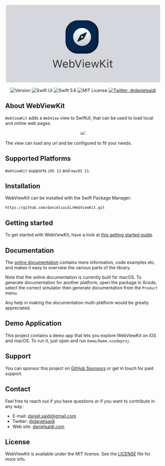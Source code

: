 <p align="center">
    <img src ="Resources/Logo.png" alt="WebViewKit" title="WebViewKit Logo" width=500 />
</p>

<p align="center">
    <img src="https://img.shields.io/github/v/release/danielsaidi/WebViewKit?color=%2300550&sort=semver" alt="Version" />
    <img src="https://img.shields.io/badge/platform-SwiftUI-blue.svg" alt="Swift UI" />
    <img src="https://img.shields.io/badge/Swift-5.6-orange.svg" alt="Swift 5.6" />
    <img src="https://img.shields.io/github/license/danielsaidi/WebViewKit" alt="MIT License" />
    <a href="https://twitter.com/danielsaidi">
        <img src="https://img.shields.io/badge/contact-@danielsaidi-blue.svg?style=flat" alt="Twitter: @danielsaidi" />
    </a>
</p>


## About WebViewKit

`WebViewKit` adds a `WebView` view to SwiftUI, that can be used to load local and online web pages.

<p align="center" style="border-radius: 80px; outline: 4px solid white; outline-offset: -4px">
    <img src ="Resources/Demo.gif" width="300" />
</p>

The view can load any url and be configured to fit your needs.


## Supported Platforms

`WebViewKit` supports `iOS 13` and `macOS 11`.


## Installation

WebViewKit can be installed with the Swift Package Manager:

```
https://github.com/danielsaidi/WebViewKit.git
```


## Getting started

To get started with WebViewKit, have a look at [this getting started guide][GettingStarted].


## Documentation

The [online documentation][Documentation] contains more information, code examples etc. and makes it easy to overview the various parts of the library.

Note that the online documentation is currently built for macOS. To generate documentation for another platform, open the package in Xcode, select the correct simulator then generate documentation from the `Product` menu.

Any help in making the documentation multi-platform would be greatly appreciated. 


## Demo Application

This project contains a demo app that lets you explore WebViewKit on iOS and macOS. To run it, just open and run `Demo/Demo.xcodeproj`.


## Support

You can sponsor this project on [GitHub Sponsors][Sponsors] or get in touch for paid support. 


## Contact

Feel free to reach out if you have questions or if you want to contribute in any way:

* E-mail: [daniel.saidi@gmail.com][Email]
* Twitter: [@danielsaidi][Twitter]
* Web site: [danielsaidi.com][Website]


## License

WebViewKit is available under the MIT license. See the [LICENSE][License] file for more info.



[Email]: mailto:daniel.saidi@gmail.com
[Twitter]: http://www.twitter.com/danielsaidi
[Website]: http://www.danielsaidi.com
[Sponsors]: https://github.com/sponsors/danielsaidi

[Documentation]: https://danielsaidi.github.io/WebViewKit/documentation/webviewkit/
[GettingStarted]: https://github.com/danielsaidi/WebViewKit/blob/main/Readmes/Getting-Started.md
[License]: https://github.com/danielsaidi/WebViewKit/blob/master/LICENSE
